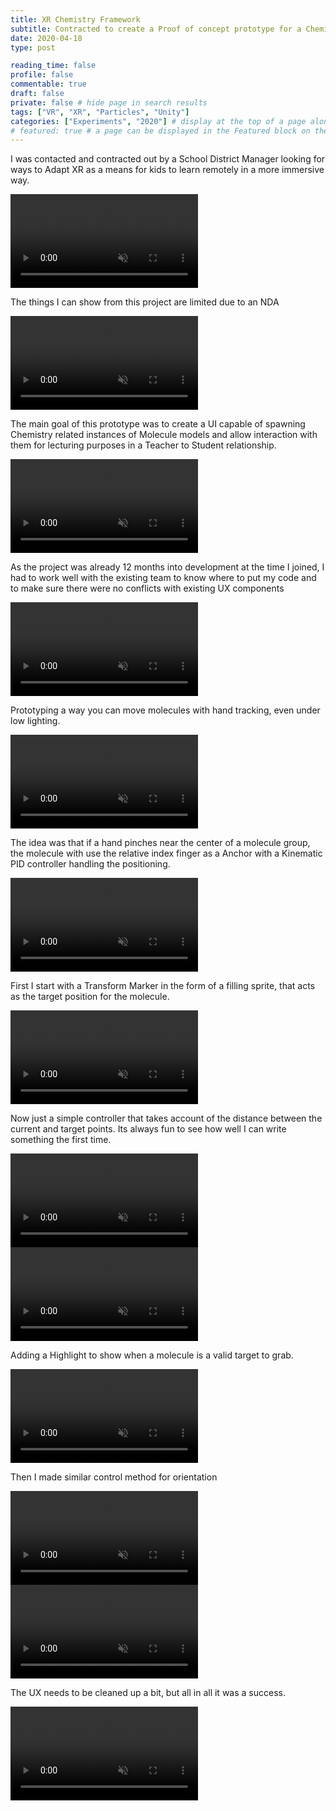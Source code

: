```yaml
---
title: XR Chemistry Framework
subtitle: Contracted to create a Proof of concept prototype for a Chemistry learning framework for a School District
date: 2020-04-18
type: post

reading_time: false
profile: false
commentable: true
draft: false
private: false # hide page in search results
tags: ["VR", "XR", "Particles", "Unity"]
categories: ["Experiments", "2020"] # display at the top of a page alongside a page’s metadata
# featured: true # a page can be displayed in the Featured block on the homepage. This is useful for sticky, announcement blog posts or selected publications etc.
---
```


<p>I was contacted and contracted out by a School District Manager looking for ways to Adapt XR as a means for kids to learn remotely in a more immersive way.</p>

<div class="video_thing">
    <video muted autoplay="" name="media1" loop=""><source src="https://raw.githack.com/Denchyaknow/GitSite_Dencho/Develop/assets/media/projects/XRChemistryFramework/XRLog_2020_400.webm" type="video/mp4"></video>
</div>

<!--more-->

<p>The things I can show from this project are limited due to an NDA</p>

<div class="video_thing">
    <video muted autoplay="" name="media" loop=""><source src="https://raw.githack.com/Denchyaknow/GitSite_Dencho/Develop/assets/media/projects/XRChemistryFramework/XRLog_2020_391.webm" type="video/mp4"></video>
</div>

<p>The main goal of this prototype was to create a UI capable of spawning Chemistry related instances of Molecule models and allow interaction with them for lecturing purposes in a Teacher to Student relationship.</p>

<div class="video_thing">
    <video muted autoplay="" name="media1" loop=""><source src="https://raw.githack.com/Denchyaknow/GitSite_Dencho/Develop/assets/media/projects/XRChemistryFramework/XRLog_2020_394.webm" type="video/mp4"></video>
</div>

<p>As the project was already 12 months into development at the time I joined, I had to work well with the existing team to know where to put my code and to make sure there were no conflicts with existing UX components</p>

<div class="video_thing">
    <video muted autoplay="" name="media" loop=""><source src="https://raw.githack.com/Denchyaknow/GitSite_Dencho/Develop/assets/media/projects/XRChemistryFramework/XRLog_2020_397.webm" type="video/mp4"></video>
</div>

<p>Prototyping a way you can move molecules with hand tracking, even under low lighting.</p>

<div class="video_thing">
    <video muted autoplay="" name="media" loop=""><source src="https://raw.githack.com/Denchyaknow/GitSite_Dencho/Develop/assets/media/projects/XRChemistryFramework/XRLog_2020_559.webm" type="video/mp4"></video>
</div>

<p>The idea was that if a hand pinches near the center of a molecule group, the molecule with use the relative index finger as a Anchor with a Kinematic PID controller handling the positioning.</p>

<div class="video_thing">
    <video muted autoplay="" name="media" loop=""><source src="https://raw.githack.com/Denchyaknow/GitSite_Dencho/Develop/assets/media/projects/XRChemistryFramework/XRLog_2020_563.webm" type="video/mp4"></video>
</div>

<p>First I start with a Transform Marker in the form of a filling sprite, that acts as the target position for the molecule.</p>

<div class="video_thing">
    <video muted autoplay="" name="media" loop=""><source src="https://raw.githack.com/Denchyaknow/GitSite_Dencho/Develop/assets/media/projects/XRChemistryFramework/XRLog_2020_570.webm" type="video/mp4"></video>
</div>

<p>Now just a simple controller that takes account of the distance between the current and target points. Its always fun to see how well I can write something the first time.</p>

<div class="video_thing">
    <video muted autoplay="" name="media" loop=""><source src="https://raw.githack.com/Denchyaknow/GitSite_Dencho/Develop/assets/media/projects/XRChemistryFramework/XRLog_2020_573.webm" type="video/mp4"></video>
</div>

<div class="video_thing">
    <video muted autoplay="" name="media" loop=""><source src="https://raw.githack.com/Denchyaknow/GitSite_Dencho/Develop/assets/media/projects/XRChemistryFramework/XRLog_2020_576.webm" type="video/mp4"></video>
</div>

<p>Adding a Highlight to show when a molecule is a valid target to grab.</p>

<div class="video_thing">
    <video muted autoplay="" name="media" loop=""><source src="https://raw.githack.com/Denchyaknow/GitSite_Dencho/Develop/assets/media/projects/XRChemistryFramework/XRLog_2020_596.webm" type="video/mp4"></video>
</div>

<p>Then I made similar control method for orientation</p>

<div class="video_thing">
    <video muted autoplay="" name="media" loop=""><source src="https://raw.githack.com/Denchyaknow/GitSite_Dencho/Develop/assets/media/projects/XRChemistryFramework/XRLog_2020_599.webm" type="video/mp4"></video>
</div>

<div class="video_thing">
    <video muted autoplay="" name="media" loop=""><source src="https://raw.githack.com/Denchyaknow/GitSite_Dencho/Develop/assets/media/projects/XRChemistryFramework/XRLog_2020_602.webm" type="video/mp4"></video>
</div>

<p>The UX needs to be cleaned up a bit, but all in all it was a success.</p>

<div class="video_thing">
    <video muted autoplay="" name="media" loop=""><source src="https://raw.githack.com/Denchyaknow/GitSite_Dencho/Develop/assets/media/projects/XRChemistryFramework/XRLog_2020_605.webm" type="video/mp4"></video>
</div>